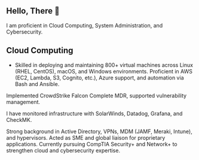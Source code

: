 ## Hello, There 👋

I am proficient in Cloud Computing, System Administration, and Cybersecurity.

Cloud Computing
---------------
- Skilled in deploying and maintaining 800+ virtual machines across Linux (RHEL, CentOS), macOS, and Windows environments. Proficient in AWS (EC2, Lambda, S3, Cognito, etc.), Azure support, and automation via Bash and Ansible. 

Implemented CrowdStrike Falcon Complete MDR, supported vulnerability management.

I have monitored infrastructure with SolarWinds, Datadog, Grafana, and CheckMK. 

Strong background in Active Directory, VPNs, MDM (JAMF, Meraki, Intune), and hypervisors. Acted as SME and global liaison for proprietary applications. Currently pursuing CompTIA Security+ and Network+ to strengthen cloud and cybersecurity expertise.
<!--
**stevofranchise/stevofranchise** is a ✨ _special_ ✨ repository because its `README.md` (this file) appears on your GitHub profile.

Here are some ideas to get you started:

- 🔭 I’m currently working on ...
- 🌱 I’m currently learning ...
- 👯 I’m looking to collaborate on ...
- 🤔 I’m looking for help with ...
- 💬 Ask me about ...
- 📫 How to reach me: ...
- 😄 Pronouns: ...
- ⚡ Fun fact: ...
-->
